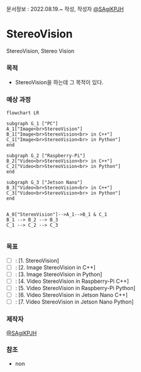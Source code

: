 문서정보 : 2022.08.19.~ 작성, 작성자 [@SAgiKPJH](https://github.com/SAgiKPJH)

# StereoVision
StereoVision, Stereo Vision

### 목적
- StereoVision을 하는데 그 목적이 있다.

### 예상 과정

```mermaid
flowchart LR

subgraph G_1 ["PC"]
A_1["Image<br>StereoVision"]
B_1["Image<br>StereoVision<br> in C++"]
C_1["Image<br>StereoVision<br> in Python"]
end

subgraph G_2 ["Raspberry-Pi"]
B_2["Video<br>StereoVision<br> in C++"]
C_2["Video<br>StereoVision<br> in Python"]
end

subgraph G_3 ["Jetson Nano"]
B_3["Video<br>StereoVision<br> in C++"]
C_3["Video<br>StereoVision<br> in Python"]
end


A_0["StereoVision"]-->A_1-->B_1 & C_1
B_1 --> B_2 --> B_3
C_1 --> C_2 --> C_3


```

### 목표
- [ ] : [1. StereoVision]
- [ ] : [2. Image StereoVision in C++]
- [ ] : [3. Image StereoVision in Python]
- [ ] : [4. Video StereoVision in Raspberry-Pi C++]
- [ ] : [5. Video StereoVision in Raspberry-Pi Python]
- [ ] : [6. Video StereoVision in Jetson Nano C++]
- [ ] : [7. Video StereoVision in Jetson Nano Python]

### 제작자
[@SAgiKPJH](https://github.com/SAgiKPJH)

### 참조
- non
